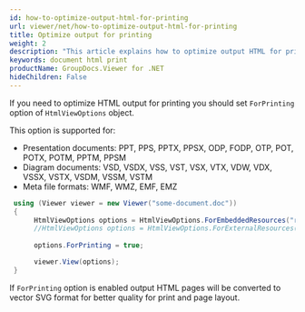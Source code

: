 ```yaml
---
id: how-to-optimize-output-html-for-printing
url: viewer/net/how-to-optimize-output-html-for-printing
title: Optimize output for printing
weight: 2
description: "This article explains how to optimize output HTML for printing."
keywords: document html print
productName: GroupDocs.Viewer for .NET
hideChildren: False
---
```


If you need to optimize HTML output for printing you should set `ForPrinting` option of `HtmlViewOptions` object.

This option is supported for:

* Presentation documents: PPT, PPS, PPTX, PPSX, ODP, FODP, OTP, POT, POTX, POTM, PPTM, PPSM
* Diagram documents: VSD, VSDX, VSS, VST, VSX, VTX, VDW, VDX, VSSX, VSTX, VSDM, VSSM, VSTM
* Meta file formats: WMF, WMZ, EMF, EMZ

```csharp
 using (Viewer viewer = new Viewer("some-document.doc"))
 {
      HtmlViewOptions options = HtmlViewOptions.ForEmbeddedResources("result.html");
      //HtmlViewOptions options = HtmlViewOptions.ForExternalResources("p_{0}.html", "p_{0}_{1}", "p_{0}_{1}");
      
      options.ForPrinting = true;

      viewer.View(options);
 }
```

If `ForPrinting` option is enabled output HTML pages will be converted to vector SVG format for better quality for print and page layout.
